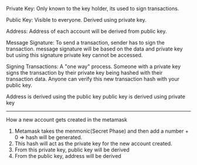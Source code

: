 Private Key: Only known to the key holder, its used to sign transactions.

Public Key: Visible to everyone. Derived using private key.

Address: Address of each account will be derived from public key. 

Message Signature: To send a transaction, sender has to sign the transaction.
message signature will be based on the data and private key but using this signature private key cannot be accessed.

Signing Transactions: A "one way" process. Someone with a private key signs the transaction by their private key being hashed with their transaction data. Anyone can verify this new transaction hash with your public key.


Address is derived using the public key
public key is derived using private key

-----------------------

How a new account gets created in the metamask

1. Metamask takes the menmonic(Secret Phase) and then add a number
<secret phase> + 0 => hash will be generated.
2. This hash will act as the private key for the new account created.
3. From this private key, public key will be derived
4. From the public key, address will be derived
